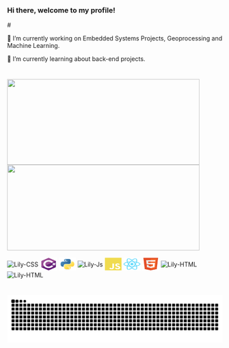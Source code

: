 <!--
**willycoutinho/willycoutinho** is a ✨ _special_ ✨ repository because its `README.md` (this file) appears on your GitHub profile.

Here are some ideas to get you started:

-🔭 I’m currently working on ...
- 🌱 I’m currently learning ...
- 👯 I’m looking to collaborate on ...
- 🤔 I’m looking for help with ...
- 💬 Ask me about ...
- 📫 How to reach me: ...
- 😄 Pronouns: ...
- ⚡ Fun fact: ...
-->

<img align="right" alt="" height="190px" src="https://github.com/user-attachments/assets/a1701668-33ec-4d23-a4b4-7fe0633f0b79">
<h3 align="left">Hi there, welcome to my profile!</h3>
#

🔭 I’m currently working on Embedded Systems Projects, Geoprocessing and Machine Learning.

🌱 I’m currently learning about back-end projects.

#

<a href="https://github.com/anuraghazra/github-readme-stats">
  <img height=200 width=450 align="center" src="https://github-readme-stats.vercel.app/api?username=willycoutinho&theme=dracula&card_width=200" />
</a>
<a href="https://github.com/anuraghazra/convoychat">
  <img height=200 width=450 align="center" src="https://github-readme-stats.vercel.app/api/top-langs?username=willycoutinho&langs_count=5&theme=tokyonight&card_width=200" />
</a>

<div style="display: inline_block"><br>
  <img align="center" alt="Lily-CSS" height="30" width="40" src="https://github.com/user-attachments/assets/064d0284-a881-4c1e-b0ed-e8f7610c3877">
  <img align="center" alt="Lily-Csharp" height="30" width="40" src="https://raw.githubusercontent.com/devicons/devicon/master/icons/csharp/csharp-original.svg">
  <img align="center" alt="Lily-Python" height="30" width="40" src="https://raw.githubusercontent.com/devicons/devicon/master/icons/python/python-original.svg"> 
  <img align="center" alt="Lily-Js" height="30" width="40" src="https://cdn.jsdelivr.net/gh/devicons/devicon/icons/java/java-original.svg">
  <img align="center" alt="Lily-Js" height="30" width="40" src="https://raw.githubusercontent.com/devicons/devicon/master/icons/javascript/javascript-plain.svg">
  <img align="center" alt="Lily-React" height="30" width="40" src="https://raw.githubusercontent.com/devicons/devicon/master/icons/react/react-original.svg">
  <img align="center" alt="Lily-HTML" height="30" width="40" src="https://raw.githubusercontent.com/devicons/devicon/master/icons/html5/html5-original.svg">
  <img align="center" alt="Lily-HTML" height="30" width="40" src="https://cdn.jsdelivr.net/gh/devicons/devicon/icons/mysql/mysql-original.svg">
  <img align="center" alt="Lily-HTML" height="30" width="40" src="https://github.com/user-attachments/assets/1954890d-0c42-4f3c-93c2-0ac2cc0437d1">
</div>

#

<picture align="center">
  <source media="(prefers-color-scheme: dark)" srcset="https://raw.githubusercontent.com/willycoutinho/willycoutinho/output/github-contribution-grid-snake-dark.svg">
  <source media="(prefers-color-scheme: light)" srcset="https://raw.githubusercontent.com/willycoutinho/willycoutinho/output/github-contribution-grid-snake-dark.svg">
  <img align="center" alt="github contribution grid snake animation" src="https://raw.githubusercontent.com/willycoutinho/willycoutinho/output/github-contribution-grid-snake.svg">
</picture>
